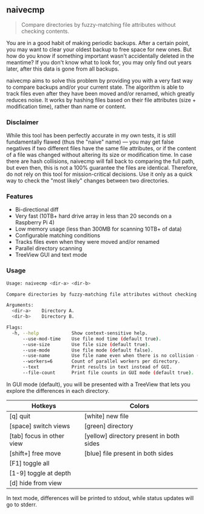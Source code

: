 ## naivecmp

> Compare directories by fuzzy-matching file attributes without checking contents.

You are in a good habit of making periodic backups. After a certain point, you may want to clear your oldest backup to free space for new ones. But how do you know if something important wasn't accidentally deleted in the meantime? If you don't know what to look for, you may only find out years later, after this data is gone from all backups.

naivecmp aims to solve this problem by providing you with a very fast way to compare backups and/or your current state. The algorithm is able to track files even after they have been moved and/or renamed, which greatly reduces noise. It works by hashing files based on their file attributes (size + modification time), rather than name or content.

### Disclaimer

While this tool has been perfectly accurate in my own tests, it is still fundamentally flawed (thus the "naive" name) — you may get false negatives if two different files have the same file attributes, or if the content of a file was changed without altering its size or modification time. In case there are hash collisions, naivecmp will fall back to comparing the full path, but even then, this is not a 100% guarantee the files are identical. Therefore, do not rely on this tool for mission-critical decisions. Use it only as a quick way to check the "most likely" changes between two directories.

### Features

- Bi-directional diff
- Very fast (10TB+ hard drive array in less than 20 seconds on a Raspberry Pi 4)
- Low memory usage (less than 300MB for scanning 10TB+ of data)
- Configurable matching conditions
- Tracks files even when they were moved and/or renamed
- Parallel directory scanning
- TreeView GUI and text mode

### Usage

```bash
Usage: naivecmp <dir-a> <dir-b>

Compare directories by fuzzy-matching file attributes without checking contents.

Arguments:
  <dir-a>    Directory A.
  <dir-b>    Directory B.

Flags:
  -h, --help            Show context-sensitive help.
      --use-mod-time    Use file mod time (default true).
      --use-size        Use file size (default true).
      --use-mode        Use file mode (default false).
      --use-name        Use file name even when there is no collision (default false).
      --workers=6       Count of parallel workers per directory.
      --text            Print results in text instead of GUI.
      --file-count      Print file counts in GUI mode (default true).
```

In GUI mode (default), you will be presented with a TreeView that lets you explore the differences in each directory.

| Hotkeys                   | Colors                                   |
| ------------------------- | ---------------------------------------- |
| [q] quit                  | [white] new file                         |
| [space] switch views      | [green] directory                        |
| [tab] focus in other view | [yellow] directory present in both sides |
| [shift+] free move        | [blue] file present in both sides        |
| [F1] toggle all           |                                          |
| [1-9] toggle at depth     |                                          |
| [d] hide from view        |                                          |

In text mode, differences will be printed to stdout, while status updates will go to stderr.

